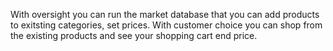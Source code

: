 With oversight you can run the market database that you can add products to exitsting categories, set prices.
With customer choice you can shop from the existing products and see your shopping cart end price.
